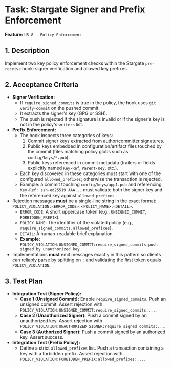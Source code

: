 # Task: Stargate Signer and Prefix Enforcement

**Feature:** `US-8 — Policy Enforcement`

## 1. Description

Implement two key policy enforcement checks within the Stargate `pre-receive` hook: signer verification and allowed key prefixes.

## 2. Acceptance Criteria

- **Signer Verification:**
  - If `require_signed_commits` is true in the policy, the hook uses `git verify-commit` on the pushed commit.
  - It extracts the signer's key (GPG or SSH).
  - The push is rejected if the signature is invalid or if the signer's key is not in the policy's `writers` list.
- **Prefix Enforcement:**
  - The hook inspects three categories of keys:
    1. Commit signer keys extracted from author/committer signatures.
    2. Public keys embedded in configuration/artifact files touched by the commit (files matching policy globs such as `config/keys/*.pub`).
    3. Public keys referenced in commit metadata (trailers or fields explicitly named `Key-Ref`, `Parent-Key`, etc.).
  - Each key discovered in these categories must start with one of the configured `allowed_prefixes`; otherwise the transaction is rejected.
  - Example: a commit touching `config/keys/app1.pub` and referencing `Key-Ref: ssh-ed25519 AAA...` must validate both the signer key and the referenced key against `allowed_prefixes`.
- Rejection messages **must** be a single-line string in the exact format: `POLICY_VIOLATION:<ERROR_CODE>:<POLICY_NAME>:<DETAIL>`.
  - `ERROR_CODE`: A short uppercase token (e.g., `UNSIGNED_COMMIT`, `FORBIDDEN_PREFIX`).
  - `POLICY_NAME`: The identifier of the violated policy (e.g., `require_signed_commits`, `allowed_prefixes`).
  - `DETAIL`: A human-readable brief explanation.
  - **Example:** `POLICY_VIOLATION:UNSIGNED_COMMIT:require_signed_commits:push signed by unauthorized key`
- Implementations **must** emit messages exactly in this pattern so clients can reliably parse by splitting on `:` and validating the first token equals `POLICY_VIOLATION`.

## 3. Test Plan

- **Integration Test (Signer Policy):**
  - **Case 1 (Unsigned Commit):** Enable `require_signed_commits`. Push an unsigned commit. Assert rejection with `POLICY_VIOLATION:UNSIGNED_COMMIT:require_signed_commits:...`.
  - **Case 2 (Unauthorized Signer):** Push a commit signed by an unauthorized key. Assert rejection with `POLICY_VIOLATION:UNAUTHORIZED_SIGNER:require_signed_commits:...`.
  - **Case 3 (Authorized Signer):** Push a commit signed by an authorized key. Assert success.
- **Integration Test (Prefix Policy):**
  - Define a strict `allowed_prefixes` list. Push a transaction containing a key with a forbidden prefix. Assert rejection with `POLICY_VIOLATION:FORBIDDEN_PREFIX:allowed_prefixes:...`.
